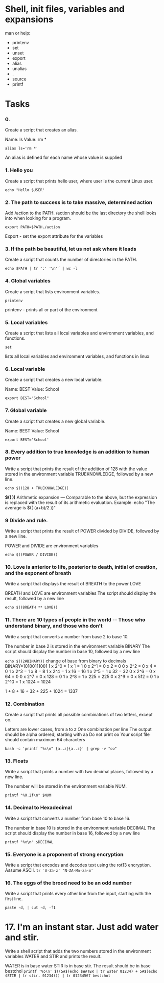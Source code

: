 # Shell, init files, variables and expansions
man or help:

* printenv
* set
* unset
* export
* alias
* unalias
* .
* source
* printf
# Tasks
### 0. <o>
Create a script that creates an alias.

Name: ls
Value: rm *

`alias ls='rm *' `

An alias is defined for each name whose value is supplied

### 1. Hello you
Create a script that prints hello user, where user is the current Linux user.

`echo "Hello $USER"`
### 2. The path to success is to take massive, determined action
Add /action to the PATH. /action should be the last directory the shell looks into when looking for a program.

`export PATH=$PATH./action `

Export - set the export attribute for the variables
### 3. If the path be beautiful, let us not ask where it leads
Create a script that counts the number of directories in the PATH.

`echo $PATH | tr ':' '\n'´ | wc -l `
### 4. Global variables
Create a script that lists environment variables.

`printenv`

printenv - prints all or part of the environment
### 5. Local variables
Create a script that lists all local variables and environment variables, and functions.

`set`

lists all local variables and environment variables, and functions in linux

### 6. Local variable
Create a script that creates a new local variable.

Name: BEST
Value: School

`export BEST="School"`
### 7. Global variable
Create a script that creates a new global variable.

Name: BEST
Value: School

`export BEST='School'`
### 8. Every addition to true knowledge is an addition to human power
Write a script that prints the result of the addition of 128 with the value stored in the environment variable TRUEKNOWLEDGE, followed by a new line.

`echo $((128 + TRUEKNOWLEDGE))`

**$(( ))** Arithmetic expansion — Comparable to the above, but the expression is replaced with the result of its arithmetic evaluation. Example: echo "The average is $(( (a+b)/2 ))"
### 9 Divide and rule.
Write a script that prints the result of POWER divided by DIVIDE, followed by a new line.

POWER and DIVIDE are environment variables

`echo $((POWER / DIVIDE))`
### 10. Love is anterior to life, posterior to death, initial of creation, and the exponent of breath
Write a script that displays the result of BREATH to the power LOVE

BREATH and LOVE are environment variables
The script should display the result, followed by a new line

`echo $((BREATH ** LOVE))`
### 11. There are 10 types of people in the world -- Those who understand binary, and those who don't
Write a script that converts a number from base 2 to base 10.

The number in base 2 is stored in the environment variable BINARY
The script should display the number in base 10, followed by a new line

`echo $((2#BINARY))`
change of base from binary to decimals
BINARY=10100111001
1 x 2^0 = 1 x 1 = 1
0 x 2^1 = 0 x 2 = 0
0 x 2^2 = 0 x 4 = 0
1 x 2^3 = 1 x 8 = 8
1 x 2^4 = 1 x 16 = 16
1 x 2^5 = 1 x 32 = 32
0 x 2^6 = 0 x 64 = 0
0 x 2^7 = 0 x 128 = 0
1 x 2^8 = 1 x 225 = 225
0 x 2^9 = 0 x 512 = 0
1 x 2^10 = 1 x 1024 = 1024

1 + 8 + 16 + 32 + 225 + 1024 = 1337
### 12. Combination
Create a script that prints all possible combinations of two letters, except oo.

Letters are lower cases, from a to z
One combination per line
The output should be alpha ordered, starting with aa
Do not print oo
Your script file should contain maximum 64 characters

`bash -c 'printf "%s\n" {a..z}{a..z}' | grep -v "oo"`
### 13. Floats
Write a script that prints a number with two decimal places, followed by a new line.

The number will be stored in the environment variable NUM.

`printf "%0.2f\n" $NUM`
### 14. Decimal to Hexadecimal
Write a script that converts a number from base 10 to base 16.

The number in base 10 is stored in the environment variable DECIMAL
The script should display the number in base 16, followed by a new line

`printf "%x\n" $DECIMAL`
### 15. Everyone is a proponent of strong encryption
Write a script that encodes and decodes text using the rot13 encryption. Assume ASCII.
`tr 'A-Za-z' 'N-ZA-Mn-za-m'`
### 16. The eggs of the brood need to be an odd number
Write a script that prints every other line from the input, starting with the first line.

`paste -d, | cut -d, -f1`
# 17. I'm an instant star. Just add water and stir.
Write a shell script that adds the two numbers stored in the environment variables WATER and STIR and prints the result.

WATER is in base water
STIR is in base stir.
The result should be in base bestchol
`printf '%o\n' $((5#$(echo $WATER | tr water 01234) + 5#$(echo $STIR | tr stir. 01234))) | tr 01234567 bestchol`
